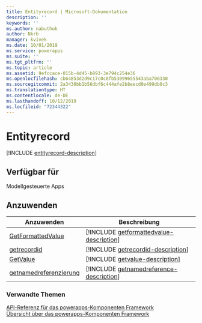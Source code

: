 ```yaml
---
title: Entityrecord | Microsoft-Dokumentation
description: ''
keywords: ''
ms.author: nabuthuk
author: Nkrb
manager: kvivek
ms.date: 10/01/2019
ms.service: powerapps
ms.suite: ''
ms.tgt_pltfrm: ''
ms.topic: article
ms.assetid: 9efccace-015b-4d45-b893-3e794c254e36
ms.openlocfilehash: cb64853d2d9c17c0c8fb53099655543aba700330
ms.sourcegitcommit: 2a3430bb1b56dbf6c444afe2b8eecd0e499db0c3
ms.translationtype: HT
ms.contentlocale: de-DE
ms.lasthandoff: 10/12/2019
ms.locfileid: "72344322"
---
```

# <a name="entityrecord"></a>Entityrecord


[!INCLUDE [entityrecord-description](includes/entityrecord-description.md)]

## <a name="available-for"></a>Verfügbar für 

Modellgesteuerte Apps

## <a name="methods"></a>Anzuwenden

|Anzuwenden|Beschreibung|
|-----|-----|
|[GetFormattedValue](entityrecord/getformattedvalue.md)|[!INCLUDE [getformattedvalue-description](entityrecord/includes/getformattedvalue-description.md)]|
|[getrecordid](entityrecord/getrecordid.md)|[!INCLUDE [getrecordid-description](entityrecord/includes/getrecordid-description.md)]|
|[GetValue](entityrecord/getvalue.md)|[!INCLUDE [getvalue-description](entityrecord/includes/getvalue-description.md)]|
|[getnamedreferenzierung](entityrecord/getnamedreference.md)|[!INCLUDE [getnamedreference-description](entityrecord/includes/getnamedreference-description.md)]|


### <a name="related-topics"></a>Verwandte Themen

[API-Referenz für das powerapps-Komponenten Framework](../reference/index.md)<br/>
[Übersicht über das powerapps-Komponenten Framework](../overview.md)